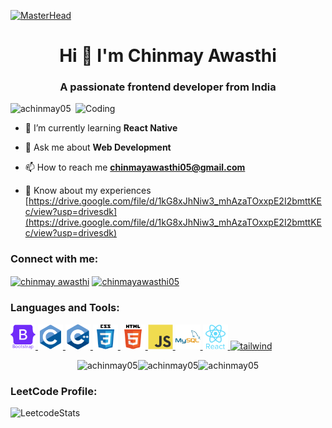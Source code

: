 [![MasterHead](https://camo.githubusercontent.com/410692453565c8609eea9618bfafcfd200288a6dab6d8a23b8205251173b525a/68747470733a2f2f6d69726f2e6d656469756d2e636f6d2f6d61782f313430302f312a4f785437556a4977686b6c4b453864385346796f37672e676966)]()



<h1 align="center">Hi 👋 I'm Chinmay Awasthi</h1>
<h3 align="center">A passionate frontend developer from India</h3>
<img align="right" alt="Coding" width="400" src="https://cdn.dribbble.com/users/2131993/screenshots/4948736/thoughtworks-gif_dribbble.gif">

<p align="left"> <img src="https://komarev.com/ghpvc/?username=achinmay05&label=Profile%20views&color=0e75b6&style=flat" alt="achinmay05" /> </p>

- 🌱 I’m currently learning **React Native**

- 💬 Ask me about **Web Development**

- 📫 How to reach me **chinmayawasthi05@gmail.com**

- 📄 Know about my experiences [https://drive.google.com/file/d/1kG8xJhNiw3_mhAzaTOxxpE2I2bmttKEc/view?usp=drivesdk](https://drive.google.com/file/d/1kG8xJhNiw3_mhAzaTOxxpE2I2bmttKEc/view?usp=drivesdk)

<h3 align="left">Connect with me:</h3>
<p align="left">
<a href="https://www.linkedin.com/in/chinmay-awasthi-15ba49262?utm_source=share&utm_campaign=share_via&utm_content=profile&utm_medium=android_app" target="blank"><img align="center" src="https://raw.githubusercontent.com/rahuldkjain/github-profile-readme-generator/master/src/images/icons/Social/linked-in-alt.svg" alt="chinmay awasthi" height="30" width="40" /></a>
<a href="https://instagram.com/chinmayawasthi05" target="blank"><img align="center" src="https://raw.githubusercontent.com/rahuldkjain/github-profile-readme-generator/master/src/images/icons/Social/instagram.svg" alt="chinmayawasthi05" height="30" width="40" /></a>
</p>

<h3 align="left">Languages and Tools:</h3>
<p align="left"> <a href="https://getbootstrap.com" target="_blank" rel="noreferrer"> <img src="https://raw.githubusercontent.com/devicons/devicon/master/icons/bootstrap/bootstrap-plain-wordmark.svg" alt="bootstrap" width="40" height="40"/> </a> <a href="https://www.cprogramming.com/" target="_blank" rel="noreferrer"> <img src="https://raw.githubusercontent.com/devicons/devicon/master/icons/c/c-original.svg" alt="c" width="40" height="40"/> </a> <a href="https://www.w3schools.com/cpp/" target="_blank" rel="noreferrer"> <img src="https://raw.githubusercontent.com/devicons/devicon/master/icons/cplusplus/cplusplus-original.svg" alt="cplusplus" width="40" height="40"/> </a> <a href="https://www.w3schools.com/css/" target="_blank" rel="noreferrer"> <img src="https://raw.githubusercontent.com/devicons/devicon/master/icons/css3/css3-original-wordmark.svg" alt="css3" width="40" height="40"/> </a> <a href="https://www.w3.org/html/" target="_blank" rel="noreferrer"> <img src="https://raw.githubusercontent.com/devicons/devicon/master/icons/html5/html5-original-wordmark.svg" alt="html5" width="40" height="40"/> </a> <a href="https://developer.mozilla.org/en-US/docs/Web/JavaScript" target="_blank" rel="noreferrer"> <img src="https://raw.githubusercontent.com/devicons/devicon/master/icons/javascript/javascript-original.svg" alt="javascript" width="40" height="40"/> </a> <a href="https://www.mysql.com/" target="_blank" rel="noreferrer"> <img src="https://raw.githubusercontent.com/devicons/devicon/master/icons/mysql/mysql-original-wordmark.svg" alt="mysql" width="40" height="40"/> </a> <a href="https://reactjs.org/" target="_blank" rel="noreferrer"> <img src="https://raw.githubusercontent.com/devicons/devicon/master/icons/react/react-original-wordmark.svg" alt="react" width="40" height="40"/> </a> <a href="https://tailwindcss.com/" target="_blank" rel="noreferrer"> <img src="https://www.vectorlogo.zone/logos/tailwindcss/tailwindcss-icon.svg" alt="tailwind" width="40" height="40"/> </a> </p>

<div style="display: flex; flex-direction: row; justify-content: center;">
    <img src="https://github-readme-stats.vercel.app/api/top-langs?username=achinmay05&theme=dark&show_icons=true&locale=en&layout=compact" alt="achinmay05" /><br/>
    <img src="https://github-readme-stats.vercel.app/api?username=achinmay05&theme=dark&show_icons=true&locale=en" alt="achinmay05" /><br/>
    <img src="https://github-readme-streak-stats.herokuapp.com?user=Achinmay05&theme=dark" alt="achinmay05" />
</div>

<h3 align="left">LeetCode Profile:</h3>

![LeetcodeStats](https://leetcard.jacoblin.cool/Chinm4y)
